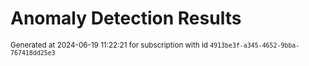 # Anomaly Detection Results


<sup>Generated at 2024-06-19 11:22:21 for subscription with id `4913be3f-a345-4652-9bba-767418dd25e3`</sup>
